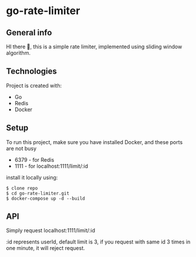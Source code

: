 # go-rate-limiter
## General info
HI there 👋, this is a simple rate limiter, implemented using sliding window algorithm.

## Technologies
Project is created with:
* Go
* Redis
* Docker

## Setup
To run this project, make sure you have installed Docker, and these ports are not busy
* 6379 - for Redis
* 1111 - for localhost:1111/limit/:id

install it locally using:

```
$ clone repo
$ cd go-rate-limiter.git
$ docker-compose up -d --build
```
## API
Simply request localhost:1111/limit/:id

:id represents userId, default limit is 3, if you request with same id 3 times in one minute, it will reject request.
